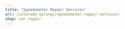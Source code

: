```yaml
---
title: "Speedometer Repair Services"
url: /colorado-springs/speedometer-repair-services/
shop: car repair
---
```

